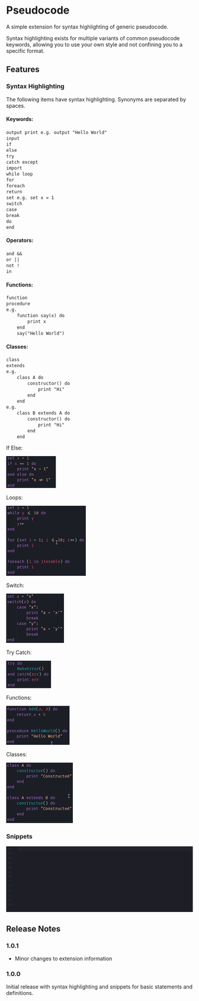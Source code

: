 # Pseudocode

A simple extension for syntax highlighting of generic pseudocode.

Syntax highlighting exists for multiple variants of common pseudocode keywords, allowing you to use your own style and not confining you to a specific format.

## Features

### Syntax Highlighting

The following items have syntax highlighting. Synonyms are separated by spaces.

#### Keywords:
```
output print e.g. output "Hello World"
input
if
else
try
catch except
import
while loop
for
foreach
return
set e.g. set x = 1
switch
case
break
do
end
```
#### Operators:
```
and &&
or ||
not !
in
```
#### Functions:
```
function
procedure
e.g.
    function say(x) do
        print x
    end
    say("Hello World")
```
#### Classes:
```
class
extends
e.g.
    class A do
        constructor() do
            print "Hi"
        end
    end
e.g.
    class B extends A do
        constructor() do
            print "Hi"
        end
    end
```
If Else:

![If else](images/ifelse.png)

Loops:

![Loops](images/loops.png)

Switch:

![Switch](images/switch.png)

Try Catch:

![Try catch](images/trycatch.png)

Functions:

![Functions](images/function.png)

Classes:

![Classes](images/class.png)

### Snippets
![Snippets](images/snippets.gif)

## Release Notes

### 1.0.1

- Minor changes to extension information

### 1.0.0

Initial release with syntax highlighting and snippets for basic statements and definitions.
